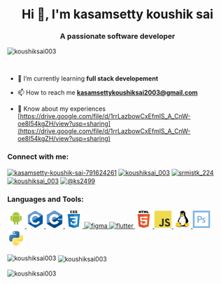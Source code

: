 <h1 align="center">Hi 👋, I'm kasamsetty koushik sai</h1>
<h3 align="center">A passionate software developer</h3>

<p align="left"> <img src="https://komarev.com/ghpvc/?username=koushiksai003&label=Profile%20views&color=0e75b6&style=flat" alt="koushiksai003" /> </p>

<p align="left"> <a href="https://twitter.com/" target="blank"><img src="https://img.shields.io/twitter/follow/?logo=twitter&style=for-the-badge" alt="" /></a> </p>

- 🌱 I’m currently learning **full stack developement**

- 📫 How to reach me **kasamsettykoushiksai2003@gmail.com**

- 📄 Know about my experiences [https://drive.google.com/file/d/1rrLazbowCxEfmlS_A_CnW-oe8I54kgZH/view?usp=sharing](https://drive.google.com/file/d/1rrLazbowCxEfmlS_A_CnW-oe8I54kgZH/view?usp=sharing)

<h3 align="left">Connect with me:</h3>
<p align="left">
<a href="https://linkedin.com/in/kasamsetty-koushik-sai-791624261" target="blank"><img align="center" src="https://raw.githubusercontent.com/rahuldkjain/github-profile-readme-generator/master/src/images/icons/Social/linked-in-alt.svg" alt="kasamsetty-koushik-sai-791624261" height="30" width="40" /></a>
<a href="https://instagram.com/koushiksai_003" target="blank"><img align="center" src="https://raw.githubusercontent.com/rahuldkjain/github-profile-readme-generator/master/src/images/icons/Social/instagram.svg" alt="koushiksai_003" height="30" width="40" /></a>
<a href="https://www.codechef.com/users/srmistk_224" target="blank"><img align="center" src="https://cdn.jsdelivr.net/npm/simple-icons@3.1.0/icons/codechef.svg" alt="srmistk_224" height="30" width="40" /></a>
<a href="https://www.leetcode.com/koushiksai_003" target="blank"><img align="center" src="https://raw.githubusercontent.com/rahuldkjain/github-profile-readme-generator/master/src/images/icons/Social/leet-code.svg" alt="koushiksai_003" height="30" width="40" /></a>
<a href="https://www.hackerearth.com/@ks2499" target="blank"><img align="center" src="https://raw.githubusercontent.com/rahuldkjain/github-profile-readme-generator/master/src/images/icons/Social/hackerearth.svg" alt="@ks2499" height="30" width="40" /></a>
</p>

<h3 align="left">Languages and Tools:</h3>
<p align="left"> <a href="https://developer.android.com" target="_blank" rel="noreferrer"> <img src="https://raw.githubusercontent.com/devicons/devicon/master/icons/android/android-original-wordmark.svg" alt="android" width="40" height="40"/> </a> <a href="https://www.cprogramming.com/" target="_blank" rel="noreferrer"> <img src="https://raw.githubusercontent.com/devicons/devicon/master/icons/c/c-original.svg" alt="c" width="40" height="40"/> </a> <a href="https://www.w3schools.com/cpp/" target="_blank" rel="noreferrer"> <img src="https://raw.githubusercontent.com/devicons/devicon/master/icons/cplusplus/cplusplus-original.svg" alt="cplusplus" width="40" height="40"/> </a> <a href="https://www.w3schools.com/css/" target="_blank" rel="noreferrer"> <img src="https://raw.githubusercontent.com/devicons/devicon/master/icons/css3/css3-original-wordmark.svg" alt="css3" width="40" height="40"/> </a> <a href="https://www.figma.com/" target="_blank" rel="noreferrer"> <img src="https://www.vectorlogo.zone/logos/figma/figma-icon.svg" alt="figma" width="40" height="40"/> </a> <a href="https://flutter.dev" target="_blank" rel="noreferrer"> <img src="https://www.vectorlogo.zone/logos/flutterio/flutterio-icon.svg" alt="flutter" width="40" height="40"/> </a> <a href="https://www.w3.org/html/" target="_blank" rel="noreferrer"> <img src="https://raw.githubusercontent.com/devicons/devicon/master/icons/html5/html5-original-wordmark.svg" alt="html5" width="40" height="40"/> </a> <a href="https://developer.mozilla.org/en-US/docs/Web/JavaScript" target="_blank" rel="noreferrer"> <img src="https://raw.githubusercontent.com/devicons/devicon/master/icons/javascript/javascript-original.svg" alt="javascript" width="40" height="40"/> </a> <a href="https://www.linux.org/" target="_blank" rel="noreferrer"> <img src="https://raw.githubusercontent.com/devicons/devicon/master/icons/linux/linux-original.svg" alt="linux" width="40" height="40"/> </a> <a href="https://www.photoshop.com/en" target="_blank" rel="noreferrer"> <img src="https://raw.githubusercontent.com/devicons/devicon/master/icons/photoshop/photoshop-line.svg" alt="photoshop" width="40" height="40"/> </a> <a href="https://www.python.org" target="_blank" rel="noreferrer"> <img src="https://raw.githubusercontent.com/devicons/devicon/master/icons/python/python-original.svg" alt="python" width="40" height="40"/> </a> </p>

<p><img align="left" src="https://github-readme-stats.vercel.app/api/top-langs?username=koushiksai003&show_icons=true&locale=en&layout=compact" alt="koushiksai003" /></p>

<p>&nbsp;<img align="center" src="https://github-readme-stats.vercel.app/api?username=koushiksai003&show_icons=true&locale=en" alt="koushiksai003" /></p>

<p><img align="center" src="https://github-readme-streak-stats.herokuapp.com/?user=koushiksai003&" alt="koushiksai003" /></p>
